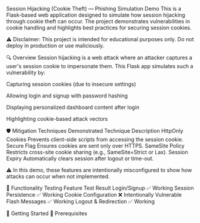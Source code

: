 Session Hijacking (Cookie Theft) — Phishing Simulation Demo
This is a Flask-based web application designed to simulate how session hijacking through cookie theft can occur. The project demonstrates vulnerabilities in cookie handling and highlights best practices for securing session cookies.

⚠️ Disclaimer: This project is intended for educational purposes only. Do not deploy in production or use maliciously.

🔍 Overview
Session hijacking is a web attack where an attacker captures a user's session cookie to impersonate them. This Flask app simulates such a vulnerability by:

Capturing session cookies (due to insecure settings)

Allowing login and signup with password hashing

Displaying personalized dashboard content after login

Highlighting cookie-based attack vectors

🛡️ Mitigation Techniques Demonstrated
Technique	Description
HttpOnly Cookies	Prevents client-side scripts from accessing the session cookie.
Secure Flag	Ensures cookies are sent only over HTTPS.
SameSite Policy	Restricts cross-site cookie sharing (e.g., SameSite=Strict or Lax).
Session Expiry	Automatically clears session after logout or time-out.

⚠️ In this demo, these features are intentionally misconfigured to show how attacks can occur when not implemented.

🧪 Functionality Testing
Feature	Test Result
Login/Signup	✅ Working
Session Persistence	✅ Working
Cookie Configuration	❌ Intentionally Vulnerable
Flash Messages	✅ Working
Logout & Redirection	✅ Working

🚀 Getting Started
🔧 Prerequisites
